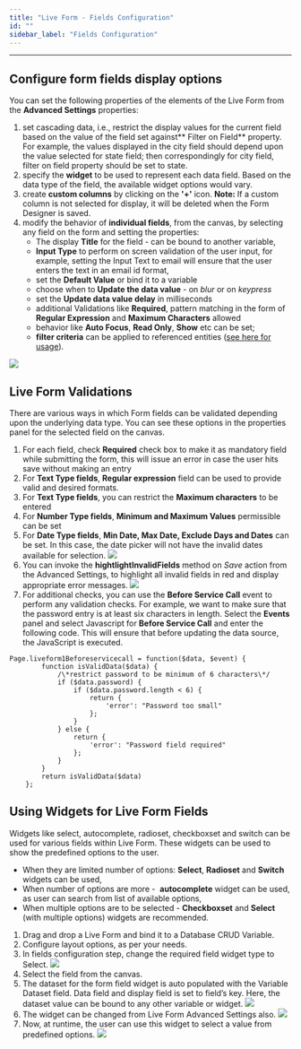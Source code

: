 ```yaml
---
title: "Live Form - Fields Configuration"
id: ""
sidebar_label: "Fields Configuration"
---
```

---
## Configure form fields display options

You can set the following properties of the elements of the Live Form from the **Advanced Settings** properties:

1. set cascading data, i.e., restrict the display values for the current field based on the value of the field set against** Filter on Field** property. For example, the values displayed in the city field should depend upon the value selected for state field; then correspondingly for city field, filter on field property should be set to state.
2. specify the **widget** to be used to represent each data field. Based on the data type of the field, the available widget options would vary.
3. create **custom columns** by clicking on the **'+'** icon. **Note:** If a custom column is not selected for display, it will be deleted when the Form Designer is saved.
4. modify the behavior of **individual fields**, from the canvas, by selecting any field on the form and setting the properties:
    - The display **Title** for the field - can be bound to another variable,
    - **Input Type** to perform on screen validation of the user input, for example, setting the Input Text to email will ensure that the user enters the text in an email id format,
    - set the **Default Value** or bind it to a variable
    - choose when to **Update the data value** - on _blur_ or on _keypress_
    - set the **Update data value delay** in milliseconds
    - additional Validations like **Required**, pattern matching in the form of **Regular Expression** and **Maximum Characters** allowed
    - behavior like **Auto Focus**, **Read Only**, **Show** etc can be set;
    - **filter criteria** can be applied to referenced entities ([see here for usage](/learn/how-tos/using-filter-criteria-for-a-data-and-live-widgets/)).

[![](/learn/assets/LF_Fields.png)](/learn/assets/LF_Fields.png)

## Live Form Validations

There are various ways in which Form fields can be validated depending upon the underlying data type. You can see these options in the properties panel for the selected field on the canvas.

1. For each field, check **Required** check box to make it as mandatory field while submitting the form, this will issue an error in case the user hits save without making an entry
2. For **Text Type fields**, **Regular expression** field can be used to provide valid and desired formats.
3. For **Text Type fields**, you can restrict the **Maximum characters** to be entered
4. For **Number Type fields**, **Minimum and Maximum Values** permissible can be set
5. For **Date Type fields**, **Min Date, Max Date, Exclude Days and Dates** can be set. In this case, the date picker will not have the invalid dates available for selection. [![](/learn/assets/LF_valid.png)](/learn/assets/LF_valid.png)
6. You can invoke the **hightlightInvalidFields** method on _Save_ action from the Advanced Settings, to highlight all invalid fields in red and display appropriate error messages. [![](/learn/assets/AS_actions_valid.png)](/learn/assets/AS_actions_valid.png)
7. For additional checks, you can use the **Before Service Call** event to perform any validation checks. For example, we want to make sure that the password entry is at least six characters in length. Select the **Events** panel and select Javascript for **Before Service Call** and enter the following code. This will ensure that before updating the data source, the JavaScript is executed.

```    
Page.liveform1Beforeservicecall = function($data, $event) {
        function isValidData($data) {
            /\*restrict password to be minimum of 6 characters\*/
            if ($data.password) {
                if ($data.password.length < 6) {
                    return {
                        'error': "Password too small"
                    };
                }
            } else {
                return {
                    'error': "Password field required"
                };
            }
        }
        return isValidData($data)
    };
```
    

## Using Widgets for Live Form Fields

Widgets like select, autocomplete, radioset, checkboxset and switch can be used for various fields within Live Form. These widgets can be used to show the predefined options to the user.

- When they are limited number of options: **Select**, **Radioset** and **Switch** widgets can be used,
- When number of options are more -  **autocomplete** widget can be used, as user can search from list of available options,
- When multiple options are to be selected - **Checkboxset** and **Select** (with multiple options) widgets are recommended.

1. Drag and drop a Live Form and bind it to a Database CRUD Variable.
2. Configure layout options, as per your needs.
3. In fields configuration step, change the required field widget type to Select. [![](/learn/assets/lf_widget_fields.png)](/learn/assets/lf_widget_fields.png)
4. Select the field from the canvas.
5. The dataset for the form field widget is auto populated with the Variable Dataset field. Data field and display field is set to field’s key. Here, the dataset value can be bound to any other variable or widget. [![](/learn/assets/lf_widget_propss.png)](/learn/assets/lf_widget_propss.png)
6. The widget can be changed from Live Form Advanced Settings also. [![](/learn/assets/lf_widget_AS.png)](/learn/assets/lf_widget_AS.png)
7. Now, at runtime, the user can use this widget to select a value from predefined options. [![](/learn/assets/lf_widget_run.png)](/learn/assets/lf_widget_run.png)
